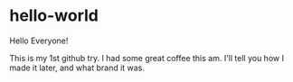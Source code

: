 # hello-world
Hello Everyone!

This is my 1st github try. I had some great coffee this am. I'll tell you how I made it later, and what brand it was.
